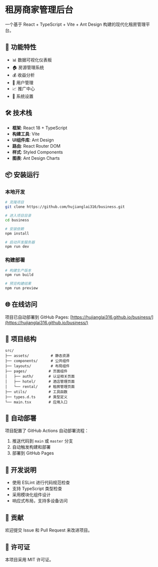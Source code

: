 # 租房商家管理后台

一个基于 React + TypeScript + Vite + Ant Design 构建的现代化租房管理平台。

## 🚀 功能特性

- 📊 数据可视化仪表板
- 🏠 房源管理系统
- 💰 收益分析
- 👥 用户管理
- 📈 推广中心
- 🔧 系统设置

## 🛠️ 技术栈

- **框架**: React 18 + TypeScript
- **构建工具**: Vite
- **UI组件库**: Ant Design
- **路由**: React Router DOM
- **样式**: Styled Components
- **图表**: Ant Design Charts

## 📦 安装运行

### 本地开发

```bash
# 克隆项目
git clone https://github.com/hujianglai316/business.git

# 进入项目目录
cd business

# 安装依赖
npm install

# 启动开发服务器
npm run dev
```

### 构建部署

```bash
# 构建生产版本
npm run build

# 预览构建结果
npm run preview
```

## 🌐 在线访问

项目已自动部署到 GitHub Pages: [https://hujianglai316.github.io/business/](https://hujianglai316.github.io/business/)

## 📁 项目结构

```
src/
├── assets/          # 静态资源
├── components/      # 公共组件
├── layouts/         # 布局组件
├── pages/          # 页面组件
│   ├── auth/       # 认证相关页面
│   ├── hotel/      # 酒店管理页面
│   └── rental/     # 租房管理页面
├── utils/          # 工具函数
├── types.d.ts      # 类型定义
└── main.tsx        # 应用入口
```

## 🚀 自动部署

项目配置了 GitHub Actions 自动部署流程：

1. 推送代码到 `main` 或 `master` 分支
2. 自动触发构建和部署
3. 部署到 GitHub Pages

## 📝 开发说明

- 使用 ESLint 进行代码规范检查
- 支持 TypeScript 类型检查
- 采用模块化组件设计
- 响应式布局，支持多设备访问

## 🤝 贡献

欢迎提交 Issue 和 Pull Request 来改进项目。

## 📄 许可证

本项目采用 MIT 许可证。 